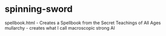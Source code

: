 # spinning-sword
spellbook.html - Creates a Spellbook from the Secret Teachings of All Ages
mullarchy - creates what I call macroscopic strong AI
